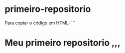 # primeiro-repositorio

Para copiar o código em HTML:
´´´
<html>
  <h1>Meu primeiro repositorio 
,,,
